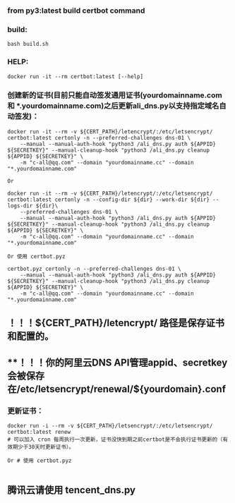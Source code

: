 ### from py3:latest build certbot command

### build:

```shell
bash build.sh
```

### HELP:

```shell
docker run -it --rm certbot:latest [--help]
```

### 创建新的证书(目前只能自动签发通用证书(yourdomainname.com 和 \*.yourdomainname.com)之后更新ali_dns.py以支持指定域名自动签发)：

```shell
docker run -it --rm -v ${CERT_PATH}/letencrypt/:/etc/letsencrypt/ certbot:latest certonly -n --preferred-challenges dns-01 \
	--manual --manual-auth-hook "python3 /ali_dns.py auth ${APPID} ${SECRETKEY}" --manual-cleanup-hook "python3 /ali_dns.py cleanup ${APPID} ${SECRETKEY}" \
	-m "c-all@qq.com" --domain "yourdomainname.cc" --domain "*.yourdomainname.com"

Or

docker run -it --rm -v ${CERT_PATH}/letencrypt/:/etc/letsencrypt/ certbot:latest certonly -n --config-dir ${dir} --work-dir ${dir} --logs-dir ${dir}\
	--preferred-challenges dns-01 \
	--manual --manual-auth-hook "python3 /ali_dns.py auth ${APPID} ${SECRETKEY}" --manual-cleanup-hook "python3 /ali_dns.py cleanup ${APPID} ${SECRETKEY}" \
	-m "c-all@qq.com" --domain "yourdomainname.cc" --domain "*.yourdomainname.com"

Or 使用 certbot.pyz 

certbot.pyz certonly -n --preferred-challenges dns-01 \
	--manual --manual-auth-hook "python3 /ali_dns.py auth ${APPID} ${SECRETKEY}" --manual-cleanup-hook "python3 /ali_dns.py cleanup ${APPID} ${SECRETKEY}" \
	-m "c-all@qq.com" --domain "yourdomainname.cc" --domain "*.yourdomainname.com"
```

## **！！！${CERT_PATH}/letencrypt/ 路径是保存证书和配置的。**

## **！！！你的阿里云DNS API管理appid、secretkey会被保存在/etc/letsencrypt/renewal/${yourdomain}.conf

### 更新证书：

```shell
docker run -i --rm -v ${CERT_PATH}/letsencrypt/:/etc/letsencrypt/ certbot:latest renew
# 可以加入 cron 每周执行一次更新，证书没快到期之前certbot是不会执行证书更新的（有效期少于30天时更新证书）。

Or # 使用 certbot.pyz


```


## 腾讯云请使用 tencent_dns.py
